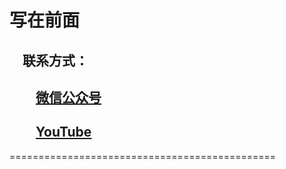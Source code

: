 #

# 写在前面

## &emsp;联系方式：  

## &emsp;&emsp;<u>[微信公众号](https://raw.githubusercontent.com/ssooenftzero/0X/master/YouTube/icon/%E5%BE%AE%E4%BF%A1%E5%85%AC%E4%BC%97%E5%8F%B7.JPG)</u>

## &emsp;&emsp;<u>[YouTube](https://www.youtube.com/channel/UCS6QM2n96qXmqURNikf3ceA?view_as=subscriber)</u>
==============================================		
#


